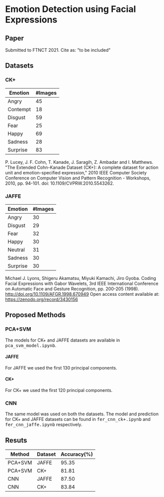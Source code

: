 # Emotion Detection using Facial Expressions

## Paper
Submitted to FTNCT 2021.
Cite as:
"to be included"

## Datasets
### CK+

Emotion | #Images
--- | ---
Angry | 45
Contempt | 18
Disgust | 59
Fear | 25
Happy | 69
Sadness | 28
Surprise | 83

P. Lucey, J. F. Cohn, T. Kanade, J. Saragih, Z. Ambadar and I. Matthews.
"The Extended Cohn-Kanade Dataset (CK+): A complete dataset for action unit and emotion-specified expression," 2010 IEEE Computer Society Conference on Computer Vision and Pattern Recognition - Workshops, 2010, pp. 94-101.
doi: 10.1109/CVPRW.2010.5543262.

### JAFFE
Emotion | #Images
--- | ---
Angry | 30
Disgust | 29
Fear | 32
Happy | 30
Neutral | 31
Sadness | 30
Surprise | 30

Michael J. Lyons, Shigeru Akamatsu, Miyuki Kamachi, Jiro Gyoba.
Coding Facial Expressions with Gabor Wavelets, 3rd IEEE International Conference on Automatic Face and Gesture Recognition, pp. 200-205 (1998).
http://doi.org/10.1109/AFGR.1998.670949
Open access content available at: https://zenodo.org/record/3430156

## Proposed Methods
### PCA+SVM
The models for CK+ and JAFFE datasets are available in <tt>pca_svm_model.ipynb</tt>.
#### JAFFE
For JAFFE we used the first 130 principal components.
#### CK+
For CK+ we used the first 120 principal components.
### CNN
The same model was used on both the datasets. The model and prediction for CK+ and JAFFE datasets can be found in <tt>fer_cnn_ck+.ipynb</tt> and <tt>fer_cnn_jaffe.ipynb</tt> respectively.
  
## Resuts
Method | Dataset | Accuracy(%)
--- | --- | ---
PCA+SVM | JAFFE | 95.35
PCA+SVM | CK+ | 81.81
CNN | JAFFE | 87.50
CNN | CK+ | 83.84
